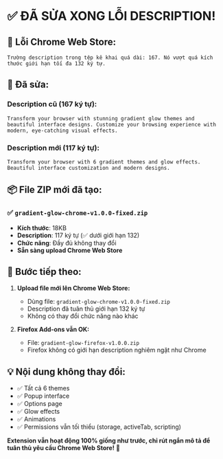 # ✅ **ĐÃ SỬA XONG LỖI DESCRIPTION!**

## 🐛 **Lỗi Chrome Web Store:**
```
Trường description trong tệp kê khai quá dài: 167. Nó vượt quá kích thước giới hạn tối đa 132 ký tự.
```

## 🔧 **Đã sửa:**

### **Description cũ (167 ký tự):**
```
Transform your browser with stunning gradient glow themes and beautiful interface designs. Customize your browsing experience with modern, eye-catching visual effects.
```

### **Description mới (117 ký tự):**
```
Transform your browser with 6 gradient themes and glow effects. Beautiful interface customization and modern designs.
```

## 📦 **File ZIP mới đã tạo:**

### ✅ **`gradient-glow-chrome-v1.0.0-fixed.zip`**
- **Kích thước**: 18KB
- **Description**: 117 ký tự (✅ dưới giới hạn 132)
- **Chức năng**: Đầy đủ không thay đổi
- **Sẵn sàng upload Chrome Web Store**

## 🚀 **Bước tiếp theo:**

1. **Upload file mới lên Chrome Web Store:**
   - Dùng file: `gradient-glow-chrome-v1.0.0-fixed.zip`
   - Description đã tuân thủ giới hạn 132 ký tự
   - Không có thay đổi chức năng nào khác

2. **Firefox Add-ons vẫn OK:**
   - File: `gradient-glow-firefox-v1.0.0.zip` 
   - Firefox không có giới hạn description nghiêm ngặt như Chrome

## 💡 **Nội dung không thay đổi:**
- ✅ Tất cả 6 themes
- ✅ Popup interface  
- ✅ Options page
- ✅ Glow effects
- ✅ Animations
- ✅ Permissions vẫn tối thiểu (storage, activeTab, scripting)

**Extension vẫn hoạt động 100% giống như trước, chỉ rút ngắn mô tả để tuân thủ yêu cầu Chrome Web Store!** 🎉 